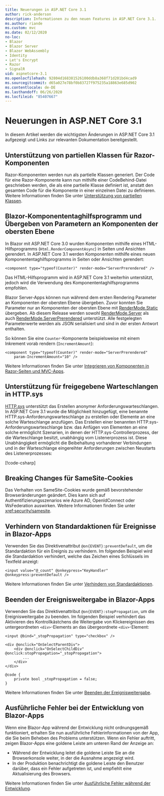```yaml
---
title: Neuerungen in ASP.NET Core 3.1
author: rick-anderson
description: Informationen zu den neuen Features in ASP.NET Core 3.1.
ms.author: riande
ms.custom: mvc
ms.date: 02/12/2020
no-loc:
- Blazor
- Blazor Server
- Blazor WebAssembly
- Identity
- Let's Encrypt
- Razor
- SignalR
uid: aspnetcore-3.1
ms.openlocfilehash: 92804d168381526100ddb8a368f71d201bd4cad9
ms.sourcegitcommit: d65a027e78bf0b83727f975235a18863e685d902
ms.contentlocale: de-DE
ms.lasthandoff: 06/26/2020
ms.locfileid: "85407667"
---
```

# <a name="whats-new-in-aspnet-core-31"></a>Neuerungen in ASP.NET Core 3.1

In diesem Artikel werden die wichtigsten Änderungen in ASP.NET Core 3.1 aufgezeigt und Links zur relevanten Dokumentation bereitgestellt.

## <a name="partial-class-support-for-razor-components"></a>Unterstützung von partiellen Klassen für Razor-Komponenten

Razor-Komponenten werden nun als partielle Klassen generiert. Der Code für eine Razor-Komponente kann nun mithilfe einer CodeBehind-Datei geschrieben werden, die als eine partielle Klasse definiert ist, anstatt den gesamten Code für die Komponente in einer einzelnen Datei zu definieren. Weitere Informationen finden Sie unter [Unterstützung von partiellen Klassen](xref:blazor/components/index#partial-class-support).

## <a name="blazor-component-tag-helper-and-pass-parameters-to-top-level-components"></a>Blazor-Komponententaghilfsprogramm und Übergeben von Parametern an Komponenten der obersten Ebene

In Blazor mit ASP.NET Core 3.0 wurden Komponenten mithilfe eines HTML-Hilfsprogramms (`Html.RenderComponentAsync`) in Seiten und Ansichten gerendert. In ASP.NET Core 3.1 werden Komponenten mithilfe eines neuen Komponententaghilfsprogramms in Seiten oder Ansichten gerendert:

```cshtml
<component type="typeof(Counter)" render-mode="ServerPrerendered" />
```

Das HTML-Hilfsprogramm wird in ASP.NET Core 3.1 weiterhin unterstützt, jedoch wird die Verwendung des Komponententaghilfsprogramms empfohlen.

Blazor Server-Apps können nun während dem ersten Rendering Parameter an Komponenten der obersten Ebene übergeben. Zuvor konnten Sie Parameter nur an Komponenten der obersten Ebene mit [RenderMode.Static](xref:Microsoft.AspNetCore.Mvc.Rendering.RenderMode.Static) übergeben. Ab diesem Release werden sowohl [RenderMode.Server](xref:Microsoft.AspNetCore.Mvc.Rendering.RenderMode.Server) als auch [RenderMode.ServerPrerendered](xref:Microsoft.AspNetCore.Mvc.Rendering.RenderMode.ServerPrerendered) unterstützt. Alle festgelegten Parameterwerte werden als JSON serialisiert und sind in der ersten Antwort enthalten.

So können Sie eine `Counter`-Komponente beispielsweise mit einem Inkrement vorab rendern (`IncrementAmount`):

```cshtml
<component type="typeof(Counter)" render-mode="ServerPrerendered" 
    param-IncrementAmount="10" />
```

Weitere Informationen finden Sie unter [Integrieren von Komponenten in Razor-Seiten und MVC-Apps](xref:blazor/components/integrate-components-into-razor-pages-and-mvc-apps).

## <a name="support-for-shared-queues-in-httpsys"></a>Unterstützung für freigegebene Warteschlangen in HTTP.sys

[HTTP.sys](xref:fundamentals/servers/httpsys) unterstützt das Erstellen anonymer Anforderungswarteschlangen. In ASP.NET Core 3.1 wurde die Möglichkeit hinzugefügt, eine benannte HTTP.sys-Anforderungswarteschlange zu erstellen oder Elemente an eine solche Warteschlange anzufügen. Das Erstellen einer benannten HTTP.sys-Anforderungswarteschlange bzw. das Anfügen von Elementen an eine solche ermöglicht Szenarien, in denen der HTTP.sys-Controllerprozess, der die Warteschlange besitzt, unabhängig vom Listenerprozess ist. Diese Unabhängigkeit ermöglicht die Beibehaltung vorhandener Verbindungen und in der Warteschlange eingereihter Anforderungen zwischen Neustarts des Listenerprozesses:

[!code-csharp[](sample/Program.cs?name=snippet)]

## <a name="breaking-changes-for-samesite-cookies"></a>Breaking Changes für SameSite-Cookies

Das Verhalten von SameSite-Cookies wurde gemäß bevorstehender Browseränderungen geändert. Dies kann sich auf Authentifizierungsszenarios wie Azure AD, OpenIdConnect oder WsFederation auswirken. Weitere Informationen finden Sie unter <xref:security/samesite>.

## <a name="prevent-default-actions-for-events-in-blazor-apps"></a>Verhindern von Standardaktionen für Ereignisse in Blazor-Apps

Verwenden Sie das Direktivenattribut `@on{EVENT}:preventDefault`, um die Standardaktion für ein Ereignis zu verhindern. Im folgenden Beispiel wird die Standardaktion verhindert, welche das Zeichen eines Schlüssels im Textfeld anzeigt:

```razor
<input value="@_count" @onkeypress="KeyHandler" @onkeypress:preventDefault />
```

Weitere Informationen finden Sie unter [Verhindern von Standardaktionen](xref:blazor/components/event-handling#prevent-default-actions).

## <a name="stop-event-propagation-in-blazor-apps"></a>Beenden der Ereignisweitergabe in Blazor-Apps

Verwenden Sie das Direktivenattribut `@on{EVENT}:stopPropagation`, um die Ereignisweitergabe zu beenden. Im folgenden Beispiel verhindert das Aktivieren des Kontrollkästchens die Weitergabe von Klickereignissen des untergeordneten `<div>`-Elements an das übergeordnete `<div>`-Element:

```razor
<input @bind="_stopPropagation" type="checkbox" />

<div @onclick="OnSelectParentDiv">
    <div @onclick="OnSelectChildDiv" @onclick:stopPropagation="_stopPropagation">
        ...
    </div>
</div>

@code {
    private bool _stopPropagation = false;
}
```

Weitere Informationen finden Sie unter [Beenden der Ereignisweitergabe](xref:blazor/components/event-handling#stop-event-propagation).

## <a name="detailed-errors-during-blazor-app-development"></a>Ausführliche Fehler bei der Entwicklung von Blazor-Apps

Wenn eine Blazor-App während der Entwicklung nicht ordnungsgemäß funktioniert, erhalten Sie nun ausführliche Fehlerinformationen von der App, die Sie beim Beheben des Problems unterstützen. Wenn ein Fehler auftritt, zeigen Blazor-Apps eine goldene Leiste am unteren Rand der Anzeige an:

* Während der Entwicklung leitet die goldene Leiste Sie an die Browserkonsole weiter, in der die Ausnahme angezeigt wird.
* In der Produktion benachrichtigt die goldene Leiste den Benutzer darüber, dass ein Fehler aufgetreten ist, und empfiehlt eine Aktualisierung des Browsers.

Weitere Informationen finden Sie unter [Ausführliche Fehler während der Entwicklung](xref:blazor/fundamentals/handle-errors#detailed-errors-during-development).
